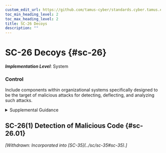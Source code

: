 ```yaml
---
custom_edit_url: https://github.com/tamus-cyber/standards.cyber.tamus.edu/tree/main/static/content/tamus.edu/TAMUS_profile.xml
toc_min_heading_level: 2
toc_max_heading_level: 2
title: SC-26 Decoys
description: ""
---
```


# SC-26 Decoys {#sc-26}

_**Implementation Level**_: System

### Control

Include components within organizational systems specifically designed to be the target of malicious attacks for detecting, deflecting, and analyzing such attacks.

<details>
  <summary>Supplemental Guidance</summary>

Decoys (i.e., honeypots, honeynets, or deception nets) are established to attract adversaries and deflect attacks away from the operational systems that support organizational mission and business functions. Use of decoys requires some supporting isolation measures to ensure that any deflected malicious code does not infect organizational systems. Depending on the specific usage of the decoy, consultation with the Office of the General Counsel before deployment may be needed.

</details>

## SC-26(1) Detection of Malicious Code {#sc-26.01}

<prop xmlns="http://csrc.nist.gov/ns/oscal/1.0" name="status" value="withdrawn">
               <em>[Withdrawn: Incorporated into [SC-35](../sc/sc-35#sc-35).]</em>
            </prop>
            

